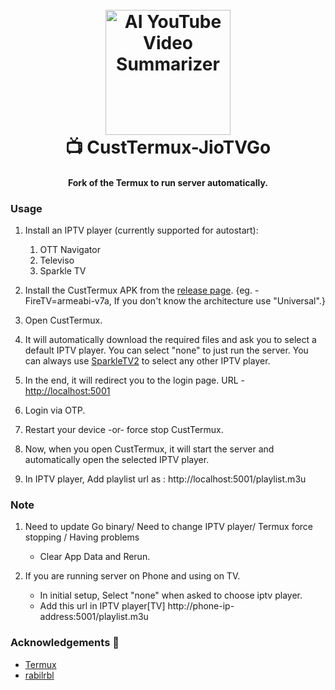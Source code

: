 <h1 align="center">
  <br>
  <a href="https://github.com/siddharthsky/ai-video-summarizer-and-timestamp-generator-LLM-p"><img src="https://github.com/siddharthsky/CustTermux-JioTVGo/blob/5e4151627498699e8f2b030479a4abc69f638a85/_assets/full-pg-cir-crop.png" alt="AI YouTube Video Summarizer" width="200"></a>
  <br>
   📺 CustTermux-JioTVGo
  <br>
</h1>

<h4 align="center">Fork of the Termux to run server automatically. </h4>


### Usage

1. Install an IPTV player (currently supported for autostart):
    1. OTT Navigator
    2. Televiso
    3. Sparkle TV

2. Install the CustTermux APK from the [release page](https://github.com/siddharthsky/CustTermux-JioTVGo/releases). {eg. - FireTV=armeabi-v7a, If you don't know the architecture use "Universal".}

3. Open CustTermux.

4. It will automatically download the required files and ask you to select a default IPTV player. You can select "none" to just run the server. You can always use [SparkleTV2](https://github.com/siddharthsky/SparkleTV2-auto-service) to select any other IPTV player.

5. In the end, it will redirect you to the login page. URL - [http://localhost:5001](http://localhost:5001)

6. Login via OTP.

7. Restart your device -or- force stop CustTermux.

8. Now, when you open CustTermux, it will start the server and automatically open the selected IPTV player.

9. In IPTV player, Add playlist url as : http://localhost:5001/playlist.m3u

### Note

1. Need to update Go binary/ Need to change IPTV player/ Termux force stopping / Having problems
    - Clear App Data and Rerun.
  
2. If you are running server on Phone and using on TV.
   - In initial setup, Select "none" when asked to choose iptv player.
   - Add this url in IPTV player[TV] http://phone-ip-address:5001/playlist.m3u 
    

### Acknowledgements 🙌

- [Termux](https://github.com/termux) 
- [rabilrbl](https://github.com/rabilrbl)

